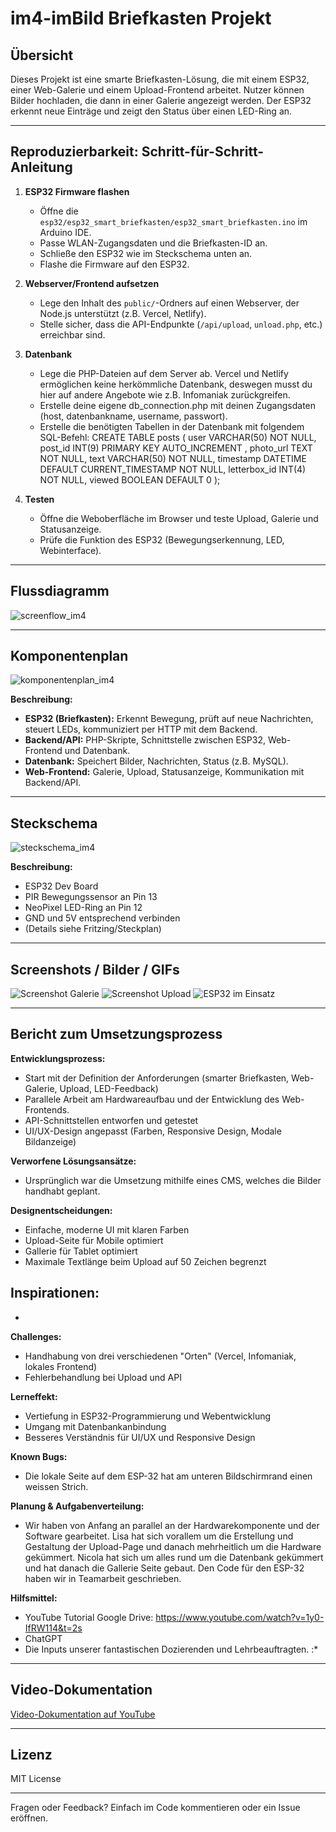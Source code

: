 # im4-imBild Briefkasten Projekt

## Übersicht

Dieses Projekt ist eine smarte Briefkasten-Lösung, die mit einem ESP32, einer Web-Galerie und einem Upload-Frontend arbeitet. Nutzer können Bilder hochladen, die dann in einer Galerie angezeigt werden. Der ESP32 erkennt neue Einträge und zeigt den Status über einen LED-Ring an.

---

## Reproduzierbarkeit: Schritt-für-Schritt-Anleitung

1. **ESP32 Firmware flashen**
   - Öffne die `esp32/esp32_smart_briefkasten/esp32_smart_briefkasten.ino` im Arduino IDE.
   - Passe WLAN-Zugangsdaten und die Briefkasten-ID an.
   - Schließe den ESP32 wie im Steckschema unten an.
   - Flashe die Firmware auf den ESP32.

2. **Webserver/Frontend aufsetzen**
   - Lege den Inhalt des `public/`-Ordners auf einen Webserver, der Node.js unterstützt (z.B. Vercel, Netlify).
   - Stelle sicher, dass die API-Endpunkte (`/api/upload`, `unload.php`, etc.) erreichbar sind.

4. **Datenbank**
   - Lege die PHP-Dateien auf dem Server ab. Vercel und Netlify ermöglichen keine herkömmliche Datenbank, deswegen musst du hier auf andere Angebote wie z.B. Infomaniak zurückgreifen.
   - Erstelle deine eigene db_connection.php mit deinen Zugangsdaten (host, datenbankname, username, passwort).
   - Erstelle die benötigten Tabellen in der Datenbank mit folgendem SQL-Befehl:
      CREATE TABLE posts (
          user VARCHAR(50) NOT NULL,
          post_id INT(9) PRIMARY KEY AUTO_INCREMENT ,
          photo_url TEXT NOT NULL, 
          text VARCHAR(50) NOT NULL,
          timestamp DATETIME DEFAULT CURRENT_TIMESTAMP NOT NULL,
          letterbox_id INT(4) NOT NULL,
          viewed BOOLEAN DEFAULT 0
      );

5. **Testen**
   - Öffne die Weboberfläche im Browser und teste Upload, Galerie und Statusanzeige.
   - Prüfe die Funktion des ESP32 (Bewegungserkennung, LED, Webinterface).

---

## Flussdiagramm

![screenflow_im4](https://github.com/user-attachments/assets/8e4a99ba-9e5b-4267-bde6-7ed919f11ae2)

---

## Komponentenplan

![komponentenplan_im4](https://github.com/user-attachments/assets/51ed046c-9cb8-4463-832a-3b53e027aa0a)

**Beschreibung:**
- **ESP32 (Briefkasten):** Erkennt Bewegung, prüft auf neue Nachrichten, steuert LEDs, kommuniziert per HTTP mit dem Backend.
- **Backend/API:** PHP-Skripte, Schnittstelle zwischen ESP32, Web-Frontend und Datenbank.
- **Datenbank:** Speichert Bilder, Nachrichten, Status (z.B. MySQL).
- **Web-Frontend:** Galerie, Upload, Statusanzeige, Kommunikation mit Backend/API.

---

## Steckschema

![steckschema_im4](https://github.com/user-attachments/assets/b62cc28c-9131-4254-b794-cc095b4d63ff)

**Beschreibung:**
- ESP32 Dev Board
- PIR Bewegungssensor an Pin 13
- NeoPixel LED-Ring an Pin 12
- GND und 5V entsprechend verbinden
- (Details siehe Fritzing/Steckplan)

---

## Screenshots / Bilder / GIFs

<!-- Hier Screenshots der Weboberfläche, Galerie, Upload, ESP32 im Einsatz, etc. einfügen -->

![Screenshot Galerie](BILDPFAD_GALERIE.png)
![Screenshot Upload](BILDPFAD_UPLOAD.png)
![ESP32 im Einsatz](BILDPFAD_ESP32.png)

---

## Bericht zum Umsetzungsprozess

**Entwicklungsprozess:**
- Start mit der Definition der Anforderungen (smarter Briefkasten, Web-Galerie, Upload, LED-Feedback)
- Parallele Arbeit am Hardwareaufbau und der Entwicklung des Web-Frontends.
- API-Schnittstellen entworfen und getestet
- UI/UX-Design angepasst (Farben, Responsive Design, Modale Bildanzeige)

**Verworfene Lösungsansätze:**
- Ursprünglich war die Umsetzung mithilfe eines CMS, welches die Bilder handhabt geplant. 

**Designentscheidungen:**
- Einfache, moderne UI mit klaren Farben
- Upload-Seite für Mobile optimiert
- Gallerie für Tablet optimiert
- Maximale Textlänge beim Upload auf 50 Zeichen begrenzt

**Inspirationen:**
- 
- 

**Challenges:**
- Handhabung von drei verschiedenen "Orten" (Vercel, Infomaniak, lokales Frontend)
- Fehlerbehandlung bei Upload und API

**Lerneffekt:**
- Vertiefung in ESP32-Programmierung und Webentwicklung
- Umgang mit Datenbankanbindung
- Besseres Verständnis für UI/UX und Responsive Design

**Known Bugs:**
- Die lokale Seite auf dem ESP-32 hat am unteren Bildschirmrand einen weissen Strich.

**Planung & Aufgabenverteilung:**
- Wir haben von Anfang an parallel an der Hardwarekomponente und der Software gearbeitet. Lisa hat sich vorallem um die Erstellung und Gestaltung der Upload-Page und danach mehrheitlich um die Hardware gekümmert. Nicola hat sich um alles rund um die Datenbank gekümmert und hat danach die Gallerie Seite gebaut. Den Code für den ESP-32 haben wir in Teamarbeit geschrieben. 

**Hilfsmittel:**
- YouTube Tutorial Google Drive: https://www.youtube.com/watch?v=1y0-IfRW114&t=2s
- ChatGPT
- Die Inputs unserer fantastischen Dozierenden und Lehrbeauftragten. :*

---

## Video-Dokumentation

[Video-Dokumentation auf YouTube](LINK_ZUM_VIDEO)

---

## Lizenz

MIT License

---

Fragen oder Feedback? Einfach im Code kommentieren oder ein Issue eröffnen.

